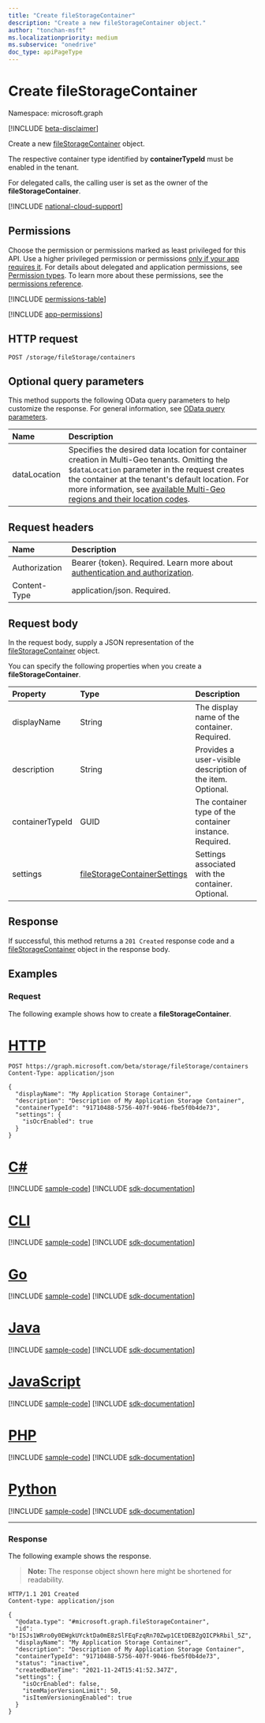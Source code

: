 ```yaml
---
title: "Create fileStorageContainer"
description: "Create a new fileStorageContainer object."
author: "tonchan-msft"
ms.localizationpriority: medium
ms.subservice: "onedrive"
doc_type: apiPageType
---
```


# Create fileStorageContainer

Namespace: microsoft.graph

[!INCLUDE [beta-disclaimer](../../includes/beta-disclaimer.md)]

Create a new [fileStorageContainer](../resources/filestoragecontainer.md) object. 

The respective container type identified by **containerTypeId** must be enabled in the tenant. 

For delegated calls, the calling user is set as the owner of the **fileStorageContainer**. 

[!INCLUDE [national-cloud-support](../../includes/global-only.md)]

## Permissions

Choose the permission or permissions marked as least privileged for this API. Use a higher privileged permission or permissions [only if your app requires it](/graph/permissions-overview#best-practices-for-using-microsoft-graph-permissions). For details about delegated and application permissions, see [Permission types](/graph/permissions-overview#permission-types). To learn more about these permissions, see the [permissions reference](/graph/permissions-reference).

<!-- { "blockType": "permissions", "name": "filestoragecontainer_post" } -->
[!INCLUDE [permissions-table](../includes/permissions/filestoragecontainer-post-permissions.md)]

[!INCLUDE [app-permissions](../includes/sharepoint-embedded-app-permissions.md)]

## HTTP request

<!-- {
  "blockType": "ignored"
}
-->
``` http
POST /storage/fileStorage/containers
```
## Optional query parameters

This method supports the following OData query parameters to help customize the response. For general information, see [OData query parameters](/graph/query-parameters).

| Name      |Description|
|:----------|:----------|
| dataLocation |Specifies the desired data location for container creation in Multi-Geo tenants. Omitting the `$dataLocation` parameter in the request creates the container at the tenant's default location. For more information, see [available Multi-Geo regions and their location codes](https://learn.microsoft.com/microsoft-365/enterprise/microsoft-365-multi-geo?view=o365-worldwide#microsoft-365-multi-geo-availability). |

## Request headers
|Name|Description|
|:---|:---|
|Authorization|Bearer {token}. Required. Learn more about [authentication and authorization](/graph/auth/auth-concepts).|
|Content-Type|application/json. Required.|

## Request body
In the request body, supply a JSON representation of the [fileStorageContainer](../resources/filestoragecontainer.md) object.

You can specify the following properties when you create a **fileStorageContainer**.

|Property|Type|Description|
|:---|:---|:---|
|displayName|String|The display name of the container. Required.|
|description|String|Provides a user-visible description of the item. Optional.|
|containerTypeId|GUID|The container type of the container instance. Required.|
|settings|[fileStorageContainerSettings](../resources/filestoragecontainersettings.md)|Settings associated with the container. Optional.|

## Response

If successful, this method returns a `201 Created` response code and a [fileStorageContainer](../resources/filestoragecontainer.md) object in the response body.

## Examples

### Request
The following example shows how to create a **fileStorageContainer**.
# [HTTP](#tab/http)
<!-- {
  "blockType": "request",
  "name": "create_filestoragecontainer"
}
-->
``` http
POST https://graph.microsoft.com/beta/storage/fileStorage/containers
Content-Type: application/json

{
  "displayName": "My Application Storage Container",
  "description": "Description of My Application Storage Container",
  "containerTypeId": "91710488-5756-407f-9046-fbe5f0b4de73",
  "settings": {
    "isOcrEnabled": true
  }
}
```

# [C#](#tab/csharp)
[!INCLUDE [sample-code](../includes/snippets/csharp/create-filestoragecontainer-csharp-snippets.md)]
[!INCLUDE [sdk-documentation](../includes/snippets/snippets-sdk-documentation-link.md)]

# [CLI](#tab/cli)
[!INCLUDE [sample-code](../includes/snippets/cli/create-filestoragecontainer-cli-snippets.md)]
[!INCLUDE [sdk-documentation](../includes/snippets/snippets-sdk-documentation-link.md)]

# [Go](#tab/go)
[!INCLUDE [sample-code](../includes/snippets/go/create-filestoragecontainer-go-snippets.md)]
[!INCLUDE [sdk-documentation](../includes/snippets/snippets-sdk-documentation-link.md)]

# [Java](#tab/java)
[!INCLUDE [sample-code](../includes/snippets/java/create-filestoragecontainer-java-snippets.md)]
[!INCLUDE [sdk-documentation](../includes/snippets/snippets-sdk-documentation-link.md)]

# [JavaScript](#tab/javascript)
[!INCLUDE [sample-code](../includes/snippets/javascript/create-filestoragecontainer-javascript-snippets.md)]
[!INCLUDE [sdk-documentation](../includes/snippets/snippets-sdk-documentation-link.md)]

# [PHP](#tab/php)
[!INCLUDE [sample-code](../includes/snippets/php/create-filestoragecontainer-php-snippets.md)]
[!INCLUDE [sdk-documentation](../includes/snippets/snippets-sdk-documentation-link.md)]

# [Python](#tab/python)
[!INCLUDE [sample-code](../includes/snippets/python/create-filestoragecontainer-python-snippets.md)]
[!INCLUDE [sdk-documentation](../includes/snippets/snippets-sdk-documentation-link.md)]

---

### Response
The following example shows the response.
>**Note:** The response object shown here might be shortened for readability.
<!-- {
  "blockType": "response",
  "truncated": true,
  "@odata.type": "microsoft.graph.fileStorageContainer"
}
-->
``` http
HTTP/1.1 201 Created
Content-type: application/json

{
  "@odata.type": "#microsoft.graph.fileStorageContainer",
  "id": "b!ISJs1WRro0y0EWgkUYcktDa0mE8zSlFEqFzqRn70Zwp1CEtDEBZgQICPkRbil_5Z",
  "displayName": "My Application Storage Container",
  "description": "Description of My Application Storage Container",
  "containerTypeId": "91710488-5756-407f-9046-fbe5f0b4de73",
  "status": "inactive",
  "createdDateTime": "2021-11-24T15:41:52.347Z",
  "settings": {
    "isOcrEnabled": false,
    "itemMajorVersionLimit": 50,
    "isItemVersioningEnabled": true
  }
}

```

